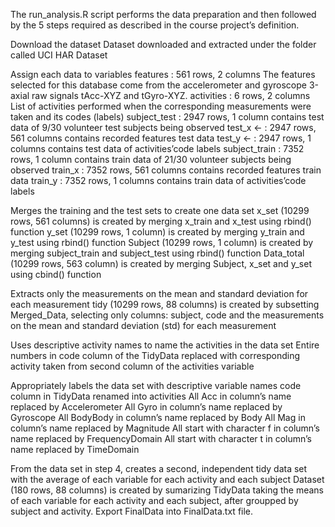 The run_analysis.R script performs the data preparation and then followed by the 5 steps required as described in the course project’s definition.

Download the dataset
Dataset downloaded and extracted under the folder called UCI HAR Dataset

Assign each data to variables
features : 561 rows, 2 columns
The features selected for this database come from the accelerometer and gyroscope 3-axial raw signals tAcc-XYZ and tGyro-XYZ.
activities : 6 rows, 2 columns
List of activities performed when the corresponding measurements were taken and its codes (labels)
subject_test  : 2947 rows, 1 column
contains test data of 9/30 volunteer test subjects being observed
test_x <-  : 2947 rows, 561 columns
contains recorded features test data
test_y <-  : 2947 rows, 1 columns
contains test data of activities’code labels
subject_train  : 7352 rows, 1 column
contains train data of 21/30 volunteer subjects being observed
train_x  : 7352 rows, 561 columns
contains recorded features train data
train_y  : 7352 rows, 1 columns
contains train data of activities’code labels

Merges the training and the test sets to create one data set
x_set (10299 rows, 561 columns) is created by merging x_train and x_test using rbind() function
y_set (10299 rows, 1 column) is created by merging y_train and y_test using rbind() function
Subject (10299 rows, 1 column) is created by merging subject_train and subject_test using rbind() function
Data_total (10299 rows, 563 column) is created by merging Subject, x_set and y_set using cbind() function

Extracts only the measurements on the mean and standard deviation for each measurement
tidy (10299 rows, 88 columns) is created by subsetting Merged_Data, selecting only columns: subject, code and the measurements on the mean and standard deviation (std) for each measurement

Uses descriptive activity names to name the activities in the data set
Entire numbers in code column of the TidyData replaced with corresponding activity taken from second column of the activities variable

Appropriately labels the data set with descriptive variable names
code column in TidyData renamed into activities
All Acc in column’s name replaced by Accelerometer
All Gyro in column’s name replaced by Gyroscope
All BodyBody in column’s name replaced by Body
All Mag in column’s name replaced by Magnitude
All start with character f in column’s name replaced by FrequencyDomain
All start with character t in column’s name replaced by TimeDomain

From the data set in step 4, creates a second, independent tidy data set with the average of each variable for each activity and each subject
Dataset (180 rows, 88 columns) is created by sumarizing TidyData taking the means of each variable for each activity and each subject, after groupped by subject and activity.
Export FinalData into FinalData.txt file.